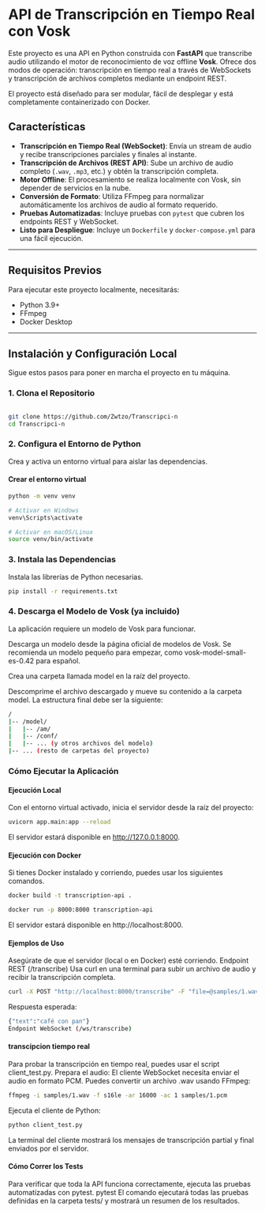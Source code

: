 # API de Transcripción en Tiempo Real con Vosk

Este proyecto es una API en Python construida con **FastAPI** que transcribe audio utilizando el motor de reconocimiento de voz offline **Vosk**. Ofrece dos modos de operación: transcripción en tiempo real a través de WebSockets y transcripción de archivos completos mediante un endpoint REST.

El proyecto está diseñado para ser modular, fácil de desplegar y está completamente containerizado con Docker.

## Características

-   **Transcripción en Tiempo Real (WebSocket)**: Envía un stream de audio y recibe transcripciones parciales y finales al instante.
-   **Transcripción de Archivos (REST API)**: Sube un archivo de audio completo (`.wav`, `.mp3`, etc.) y obtén la transcripción completa.
-   **Motor Offline**: El procesamiento se realiza localmente con Vosk, sin depender de servicios en la nube.
-   **Conversión de Formato**: Utiliza FFmpeg para normalizar automáticamente los archivos de audio al formato requerido.
-   **Pruebas Automatizadas**: Incluye pruebas con `pytest` que cubren los endpoints REST y WebSocket.
-   **Listo para Despliegue**: Incluye un `Dockerfile` y `docker-compose.yml` para una fácil ejecución.

---

## Requisitos Previos

Para ejecutar este proyecto localmente, necesitarás:

-   Python 3.9+
-   FFmpeg
-   Docker Desktop

---

## Instalación y Configuración Local

Sigue estos pasos para poner en marcha el proyecto en tu máquina.

### 1. Clona el Repositorio
```bash

git clone https://github.com/Zwtzo/Transcripci-n
cd Transcripci-n
```

### 2. Configura el Entorno de Python
Crea y activa un entorno virtual para aislar las dependencias.

#### Crear el entorno virtual
```bash
python -m venv venv

# Activar en Windows
venv\Scripts\activate

# Activar en macOS/Linux
source venv/bin/activate
```
###  3. Instala las Dependencias
Instala las librerías de Python necesarias.
```bash
pip install -r requirements.txt
```

### 4. Descarga el Modelo de Vosk (ya incluido)
La aplicación requiere un modelo de Vosk para funcionar.

Descarga un modelo desde la página oficial de modelos de Vosk. Se recomienda un modelo pequeño para empezar, como vosk-model-small-es-0.42 para español.

Crea una carpeta llamada model en la raíz del proyecto.

Descomprime el archivo descargado y mueve su contenido a la carpeta model. La estructura final debe ser la siguiente:
```bash
/
|-- /model/
|   |-- /am/
|   |-- /conf/
|   |-- ... (y otros archivos del modelo)
|-- ... (resto de carpetas del proyecto)
```

### Cómo Ejecutar la Aplicación
#### Ejecución Local
Con el entorno virtual activado, inicia el servidor desde la raíz del proyecto:
```bash
uvicorn app.main:app --reload
```
El servidor estará disponible en http://127.0.0.1:8000.

#### Ejecución con Docker
Si tienes Docker instalado y corriendo, puedes usar los siguientes comandos.
```bash
docker build -t transcription-api .
```
```bash
docker run -p 8000:8000 transcription-api
```
El servidor estará disponible en http://localhost:8000.

#### Ejemplos de Uso
Asegúrate de que el servidor (local o en Docker) esté corriendo.
Endpoint REST (/transcribe)
Usa curl en una terminal para subir un archivo de audio y recibir la transcripción completa.
```bash
curl -X POST "http://localhost:8000/transcribe" -F "file=@samples/1.wav"
```
Respuesta esperada:
```bash
{"text":"café con pan"}
Endpoint WebSocket (/ws/transcribe)
```
#### transcipcion tiempo real
Para probar la transcripción en tiempo real, puedes usar el script client_test.py.
Prepara el audio: El cliente WebSocket necesita enviar el audio en formato PCM. Puedes convertir un archivo .wav usando FFmpeg:
```bash
ffmpeg -i samples/1.wav -f s16le -ar 16000 -ac 1 samples/1.pcm
```
Ejecuta el cliente de Python:
```bash
python client_test.py
```
La terminal del cliente mostrará los mensajes de transcripción partial y final enviados por el servidor.

#### Cómo Correr los Tests
Para verificar que toda la API funciona correctamente, ejecuta las pruebas automatizadas con pytest.
pytest
El comando ejecutará todas las pruebas definidas en la carpeta tests/ y mostrará un resumen de los resultados.